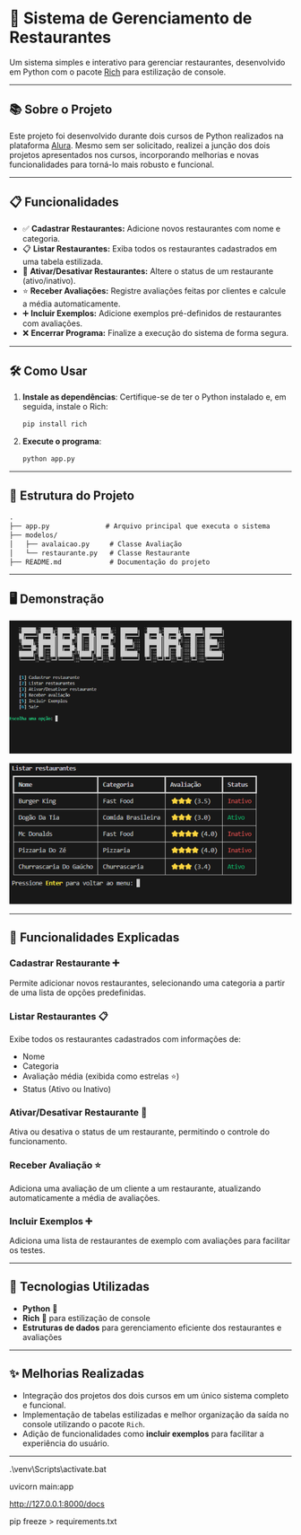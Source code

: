 # 🍴 Sistema de Gerenciamento de Restaurantes

Um sistema simples e interativo para gerenciar restaurantes, desenvolvido em Python com o pacote [Rich](https://rich.readthedocs.io/en/stable/) para estilização de console.

---

## 📚 Sobre o Projeto

Este projeto foi desenvolvido durante dois cursos de Python realizados na plataforma [Alura](https://www.alura.com.br). Mesmo sem ser solicitado, realizei a junção dos dois projetos apresentados nos cursos, incorporando melhorias e novas funcionalidades para torná-lo mais robusto e funcional.

---

## 📋 Funcionalidades

- ✅ **Cadastrar Restaurantes:** Adicione novos restaurantes com nome e categoria.
- 📋 **Listar Restaurantes:** Exiba todos os restaurantes cadastrados em uma tabela estilizada.
- 🔄 **Ativar/Desativar Restaurantes:** Altere o status de um restaurante (ativo/inativo).
- ⭐ **Receber Avaliações:** Registre avaliações feitas por clientes e calcule a média automaticamente.
- ➕ **Incluir Exemplos:** Adicione exemplos pré-definidos de restaurantes com avaliações.
- ❌ **Encerrar Programa:** Finalize a execução do sistema de forma segura.

---

## 🛠️ Como Usar
1. **Instale as dependências**:
   Certifique-se de ter o Python instalado e, em seguida, instale o Rich:
   ```bash
   pip install rich
   ```

2. **Execute o programa**:
   ```bash
   python app.py
   ```

---

## 📂 Estrutura do Projeto

```plaintext
.
├── app.py              # Arquivo principal que executa o sistema
├── modelos/
│   ├── avalaicao.py     # Classe Avaliação
│   └── restaurante.py   # Classe Restaurante
├── README.md            # Documentação do projeto
```

---

## 🖥️ Demonstração

![Menu](./img/menu.png)

![Listagem](./img/listagem.png)

---

## 📝 Funcionalidades Explicadas

### Cadastrar Restaurante ➕
Permite adicionar novos restaurantes, selecionando uma categoria a partir de uma lista de opções predefinidas.

### Listar Restaurantes 📋
Exibe todos os restaurantes cadastrados com informações de:
- Nome
- Categoria
- Avaliação média (exibida como estrelas ⭐)
- Status (Ativo ou Inativo)

### Ativar/Desativar Restaurante 🔄
Ativa ou desativa o status de um restaurante, permitindo o controle do funcionamento.

### Receber Avaliação ⭐
Adiciona uma avaliação de um cliente a um restaurante, atualizando automaticamente a média de avaliações.

### Incluir Exemplos ➕
Adiciona uma lista de restaurantes de exemplo com avaliações para facilitar os testes.

---

## 🚀 Tecnologias Utilizadas

- **Python** 🐍
- **Rich** 🎨 para estilização de console
- **Estruturas de dados** para gerenciamento eficiente dos restaurantes e avaliações

---

## ✨ Melhorias Realizadas

- Integração dos projetos dos dois cursos em um único sistema completo e funcional.
- Implementação de tabelas estilizadas e melhor organização da saída no console utilizando o pacote `Rich`.
- Adição de funcionalidades como **incluir exemplos** para facilitar a experiência do usuário.

---


.\venv\Scripts\activate.bat

uvicorn main:app

http://127.0.0.1:8000/docs

pip freeze > requirements.txt
